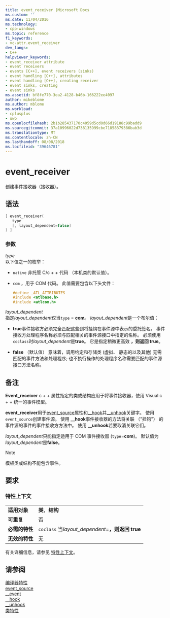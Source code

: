 ```yaml
---
title: event_receiver |Microsoft Docs
ms.custom: ''
ms.date: 11/04/2016
ms.technology:
- cpp-windows
ms.topic: reference
f1_keywords:
- vc-attr.event_receiver
dev_langs:
- C++
helpviewer_keywords:
- event_receiver attribute
- event receivers
- events [C++], event receivers (sinks)
- event handling [C++], attributes
- event handling [C++], creating receiver
- event sinks, creating
- event sinks
ms.assetid: bf8fe770-3ea2-4128-b46b-166222ee4097
author: mikeblome
ms.author: mblome
ms.workload:
- cplusplus
- uwp
ms.openlocfilehash: 2b1b285437170c4059d5cd0d66d19188c99badd9
ms.sourcegitcommit: 37a10996022d738135999cbe71858379386bab3d
ms.translationtype: MT
ms.contentlocale: zh-CN
ms.lasthandoff: 08/08/2018
ms.locfileid: "39646781"
---
```

# <a name="eventreceiver"></a>event_receiver
创建事件接收器（接收器）。  
  
## <a name="syntax"></a>语法  
  
```cpp  
[ event_receiver(  
   type   
   [, layout_dependent=false]   
) ]  
```  
  
### <a name="parameters"></a>参数  
 *type*  
 以下值之一的枚举：  
  
-   `native` 非托管 C/c + + 代码 （本机类的默认值）。  
  
-   `com` ，用于 COM 代码。 此值需要包含以下头文件：  
  
    ```cpp  
    #define _ATL_ATTRIBUTES  
    #include <atlbase.h>  
    #include <atlcom.h>  
    ```  
  
 *layout_dependent*  
 指定*layout_dependent*仅当`type` = **com**。 *layout_dependent*是一个布尔值：  
  
-   **true**事件接收方必须完全匹配这些到将挂钩在事件源中表示的委托签名。 事件接收方处理程序名称必须与匹配相关的事件源接口中指定的名称。 必须使用`coclass`时*layout_dependent*是**true**。 它是指定稍微更高效 **，则返回 true**。  
  
-   **false** （默认值） 意味着，调用约定和存储类 (虚拟、 静态的以及其他) 无需匹配的事件方法和处理程序; 也不执行操作的处理程序名称需要匹配的事件源接口方法名称。  
  
## <a name="remarks"></a>备注  
 **Event_receiver** c + + 属性指定的类或结构应用于将事件接收器，使用 Visual c + + 统一的事件模型。  
  
 **event_receiver**用于[event_source](../windows/event-source.md)属性和[__hook](../cpp/hook.md)并[__unhook](../cpp/unhook.md)关键字。 使用`event_source`创建事件源。 使用 **__hook**事件接收器的方法将关联 （"挂钩"） 的事件源的事件的事件接收方方法中。 使用 **__unhook**若要取消关联它们。  
  
 *layout_dependent*只能指定适用于 COM 事件接收器 (`type`=**com**)。 默认值为*layout_dependent*是**false**。  
  
> [!NOTE]
>  模板类或结构不能包含事件。  
  
## <a name="requirements"></a>要求  
  
### <a name="attribute-context"></a>特性上下文  
  
|||  
|-|-|  
|**适用对象**|**类**，**结构**|  
|**可重复**|否|  
|**必需的特性**|`coclass` 当*layout_dependent*=**，则返回 true**|  
|**无效的特性**|无|  
  
 有关详细信息，请参见 [特性上下文](../windows/attribute-contexts.md)。  
  
## <a name="see-also"></a>请参阅  
 [编译器特性](../windows/compiler-attributes.md)   
 [event_source](../windows/event-source.md)   
 [__event](../cpp/event.md)   
 [__hook](../cpp/hook.md)   
 [__unhook](../cpp/unhook.md)   
 [类特性](../windows/class-attributes.md)   